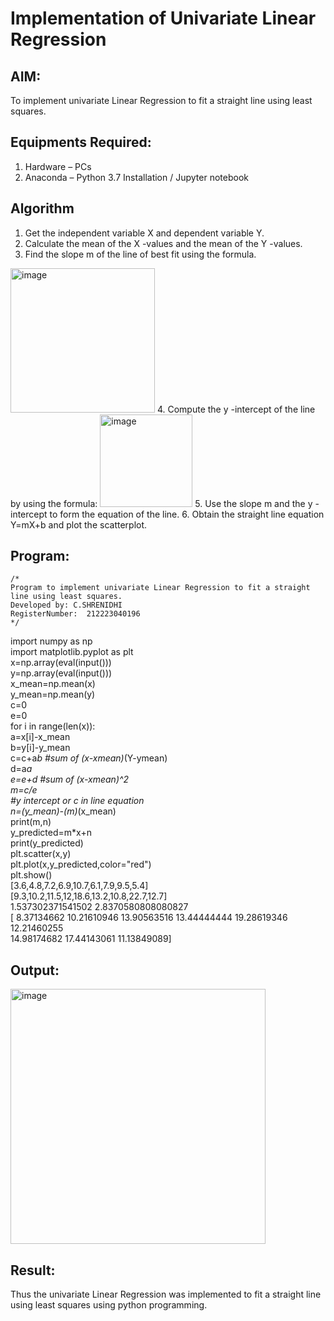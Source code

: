 # Implementation of Univariate Linear Regression
## AIM:
To implement univariate Linear Regression to fit a straight line using least squares.

## Equipments Required:
1. Hardware – PCs
2. Anaconda – Python 3.7 Installation / Jupyter notebook

## Algorithm
1. Get the independent variable X and dependent variable Y.
2. Calculate the mean of the X -values and the mean of the Y -values.
3. Find the slope m of the line of best fit using the formula. 
<img width="231" alt="image" src="https://user-images.githubusercontent.com/93026020/192078527-b3b5ee3e-992f-46c4-865b-3b7ce4ac54ad.png">
4. Compute the y -intercept of the line by using the formula:
<img width="148" alt="image" src="https://user-images.githubusercontent.com/93026020/192078545-79d70b90-7e9d-4b85-9f8b-9d7548a4c5a4.png">
5. Use the slope m and the y -intercept to form the equation of the line.
6. Obtain the straight line equation Y=mX+b and plot the scatterplot.

## Program:
```
/*
Program to implement univariate Linear Regression to fit a straight line using least squares.
Developed by: C.SHRENIDHI
RegisterNumber:  212223040196
*/
```
import numpy as np <br>
import matplotlib.pyplot as plt <br>
x=np.array(eval(input())) <br>
y=np.array(eval(input())) <br>
x_mean=np.mean(x) <br>
y_mean=np.mean(y) <br>
c=0 <br>
e=0<br>
for i in range(len(x)):<br>
a=x[i]-x_mean<br>
b=y[i]-y_mean<br>
c=c+a*b #sum of (x-xmean)*(Y-ymean)<br>
d=a*a<br>
e=e+d #sum of (x-xmean)^2<br>
m=c/e<br>
#y intercept or c in line equation<br>
n=(y_mean)-(m)*(x_mean)<br>
print(m,n)<br>
y_predicted=m*x+n<br>
print(y_predicted)<br>
plt.scatter(x,y)<br>
plt.plot(x,y_predicted,color="red")<br>
plt.show()<br>
[3.6,4.8,7.2,6.9,10.7,6.1,7.9,9.5,5.4]<br>
[9.3,10.2,11.5,12,18.6,13.2,10.8,22.7,12.7]<br>
1.537302371541502 2.8370580808080827<br>
[ 8.37134662 10.21610946 13.90563516 13.44444444 19.28619346<br>
12.21460255<br>
14.98174682 17.44143061 11.13849089]<br>

## Output:
<img width="408" alt="image" src="https://github.com/AkilaMohan/Find-the-best-fit-line-using-Least-Squares-Method/assets/155261096/84c08faf-f209-4241-92d1-768f1fcfbc8e">



## Result:
Thus the univariate Linear Regression was implemented to fit a straight line using least squares using python programming.
